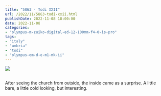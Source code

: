 ```yaml
---
title: "5863 - Todi XXII"
url: /2022/11/5863-todi-xxii.html
publishDate: 2022-11-08 18:00:00
date: 2022-11-08
categories:
- "olympus-m-zuiko-digital-ed-12-100mm-f4-0-is-pro"
tags:
- "italy"
- "umbria"
- "todi"
- "olympus-om-d-e-m1-mk-ii"
---
```

<div class="container">
<div class="center"><a target="_blank" href="https://d25zfm9zpd7gm5.cloudfront.net/1200x1200/2019/20190907_130053_lr.jpg"><img class="webfeedsFeaturedVisual" src="https://d25zfm9zpd7gm5.cloudfront.net/0600x0600/2019/20190907_130053_lr.jpg" /></a></div>
</div>
<br />

After seeing the church from outside, the inside came as a
surprise. A little bare, a little cold looking, but
interesting.
